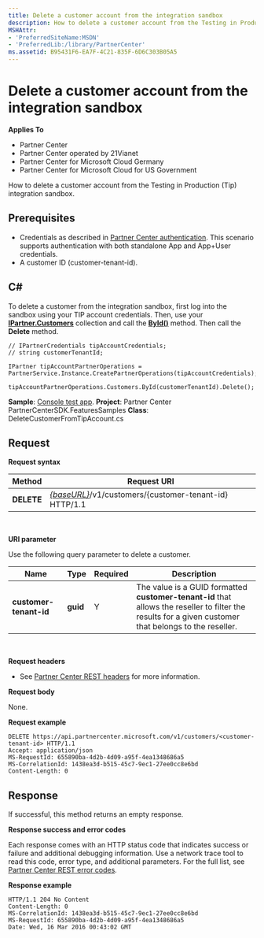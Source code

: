 ```yaml
---
title: Delete a customer account from the integration sandbox
description: How to delete a customer account from the Testing in Production (Tip) integration sandbox.
MSHAttr:
- 'PreferredSiteName:MSDN'
- 'PreferredLib:/library/PartnerCenter'
ms.assetid: B95431F6-EA7F-4C21-835F-6D6C303B05A5
---
```


# Delete a customer account from the integration sandbox


**Applies To**

-   Partner Center
-   Partner Center operated by 21Vianet
-   Partner Center for Microsoft Cloud Germany
-   Partner Center for Microsoft Cloud for US Government

How to delete a customer account from the Testing in Production (Tip) integration sandbox.

## <span id="Prerequisites"></span><span id="prerequisites"></span><span id="PREREQUISITES"></span>Prerequisites


-   Credentials as described in [Partner Center authentication](partner-center-authentication.md). This scenario supports authentication with both standalone App and App+User credentials.
-   A customer ID (customer-tenant-id).

## <span id="C_"></span><span id="c_"></span>C#


To delete a customer from the integration sandbox, first log into the sandbox using your TIP account credentials. Then, use your [**IPartner.Customers**](pc_sdk.ipartner_customers) collection and call the [**ById()**](pc_sdk_cust.icustomercollectionoperations_byid) method. Then call the **Delete** method.

```
// IPartnerCredentials tipAccountCredentials;
// string customerTenantId;

IPartner tipAccountPartnerOperations = PartnerService.Instance.CreatePartnerOperations(tipAccountCredentials);

tipAccountPartnerOperations.Customers.ById(customerTenantId).Delete();
```

**Sample**: [Console test app](console-test-app.md). **Project**: Partner Center PartnerCenterSDK.FeaturesSamples **Class**: DeleteCustomerFromTipAccount.cs

## <span id="_Request"></span><span id="_request"></span><span id="_REQUEST"></span> Request


**Request syntax**

| Method     | Request URI                                                                            |
|------------|----------------------------------------------------------------------------------------|
| **DELETE** | [*{baseURL}*](partner-center-rest-urls.md)/v1/customers/{customer-tenant-id} HTTP/1.1 |

 

**URI parameter**

Use the following query parameter to delete a customer.

| Name                   | Type     | Required | Description                                                                                                                                            |
|------------------------|----------|----------|--------------------------------------------------------------------------------------------------------------------------------------------------------|
| **customer-tenant-id** | **guid** | Y        | The value is a GUID formatted **customer-tenant-id** that allows the reseller to filter the results for a given customer that belongs to the reseller. |

 

**Request headers**

-   See [Partner Center REST headers](headers.md) for more information.

**Request body**

None.

**Request example**

```
DELETE https://api.partnercenter.microsoft.com/v1/customers/<customer-tenant-id> HTTP/1.1
Accept: application/json
MS-RequestId: 655890ba-4d2b-4d09-a95f-4ea1348686a5
MS-CorrelationId: 1438ea3d-b515-45c7-9ec1-27ee0cc8e6bd
Content-Length: 0
```

## <span id="_Response"></span><span id="_response"></span><span id="_RESPONSE"></span> Response


If successful, this method returns an empty response.

**Response success and error codes**

Each response comes with an HTTP status code that indicates success or failure and additional debugging information. Use a network trace tool to read this code, error type, and additional parameters. For the full list, see [Partner Center REST error codes](error-codes.md).

**Response example**

```
HTTP/1.1 204 No Content
Content-Length: 0
MS-CorrelationId: 1438ea3d-b515-45c7-9ec1-27ee0cc8e6bd
MS-RequestId: 655890ba-4d2b-4d09-a95f-4ea1348686a5
Date: Wed, 16 Mar 2016 00:43:02 GMT
```

 

 




